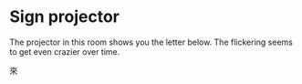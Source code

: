 # Sign projector

The projector in this room shows you the letter below. The flickering seems to get even crazier over time.

<p class="big-letter">
來
</p>
